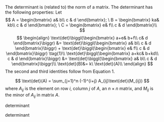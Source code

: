 The determinant is (related to) the norm of a matrix. The determinant has the following properties:
Let
$$
A = \begin{bmatrix}
a&  b\\
c & d
\end{bmatrix}; \
B = \begin{bmatrix}
ka&  kb\\
c & d
\end{bmatrix}; \
C = \begin{bmatrix}
e&  f\\
c & d
\end{bmatrix}\\
$$
$$
\begin{align}
\text{det}\biggl(\begin{bmatrix}
a+e& b+f\\
c& d
\end{bmatrix}\biggr) &= 
\text{det}\biggl(\begin{bmatrix}
a&  b\\
c & d
\end{bmatrix}\biggr) + \text{det}\biggl(\begin{bmatrix}
e&  f\\
c & d
\end{bmatrix}\biggr) \tag{1}\\
\text{det}\biggl(\begin{bmatrix}
a+kc&  b+kd\\
c & d
\end{bmatrix}\biggr) &= \text{det}\biggl(\begin{bmatrix}
a&  b\\
c & d
\end{bmatrix}\biggr)\\
\text{det}(B)&= k\ \text{det}(A)\\
\end{align}
$$
The second and third identities follow from Equation $1$.

$$
\text{det}(A) = \sum_{j=1}^n (-1)^{i+j} A_{ij}\text{det}(M_{ij})
$$
where $A_{ij}$ is the element on row $i$, column $j$ of $A$, an $n \times n$ matrix, and $M_{ij}$ is the minor of $A_{ij}$ in matrix $A$.


determinant

determinant